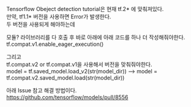 Tensorflow Obeject detection tutorial은 현재 tf.2* 에 맞춰져있다.  
만약, tf1.1* 버전을 사용하면 Error가 발생한다.  
두 버전을 사용되게 해야하는데  

모듈? 라이브러리를 다 호출 후 바로 아래에 아래 코드를 하나 더 작성해줘야한다.  
tf.compat.v1.enable_eager_execution()  

그리고  
tf.compat.v2 or tf.compat.v1을 사용해서 버전을 맞춰줘야한다.  
model = tf.saved_model.load_v2(str(model_dir)) -->  model = tf.compat.v2.saved_model.load(str(model_dir))  
 
아래 Issue 참고 해결 방법이다.   
https://github.com/tensorflow/models/pull/8556  
